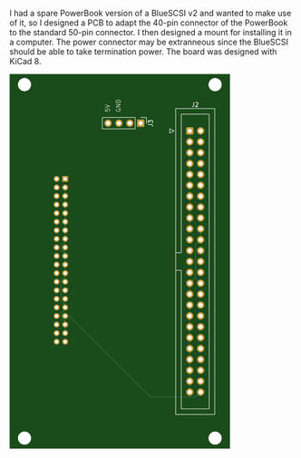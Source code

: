 I had a spare PowerBook version of a BlueSCSI v2 and wanted to make use of it, so I designed a PCB to adapt the 40-pin connector of the PowerBook to the standard 50-pin connector. I then designed a mount for installing it in a computer. The power connector may be extranneous since the BlueSCSI should be able to take termination power.
The board was designed with KiCad 8.


![alt text](https://github.com/jimfrob/40-to-50-Pin-SCSI-Adapter/blob/main/top.svg?raw=true)
